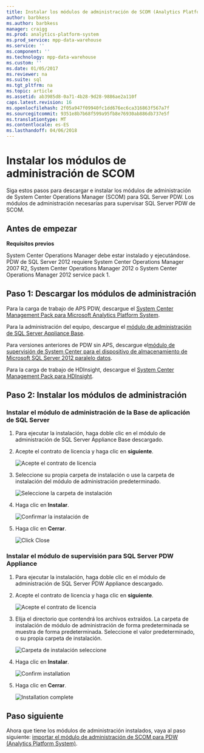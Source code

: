```yaml
---
title: Instalar los módulos de administración de SCOM (Analytics Platform System)
author: barbkess
ms.author: barbkess
manager: craigg
ms.prod: analytics-platform-system
ms.prod_service: mpp-data-warehouse
ms.service: ''
ms.component: ''
ms.technology: mpp-data-warehouse
ms.custom: ''
ms.date: 01/05/2017
ms.reviewer: na
ms.suite: sql
ms.tgt_pltfrm: na
ms.topic: article
ms.assetid: ab3985d8-0a71-4b28-9d28-9886ae2a110f
caps.latest.revision: 16
ms.openlocfilehash: 2f05a947f09940fc1dd676ec6ca316863f567a7f
ms.sourcegitcommit: 9351e8b7b68f599a95fb8e76930ab886db737e5f
ms.translationtype: MT
ms.contentlocale: es-ES
ms.lasthandoff: 04/06/2018
---
```

# <a name="install-the-scom-management-packs"></a>Instalar los módulos de administración de SCOM
Siga estos pasos para descargar e instalar los módulos de administración de System Center Operations Manager (SCOM) para SQL Server PDW. Los módulos de administración necesarias para supervisar SQL Server PDW de SCOM.  
  
## <a name="BeforeBegin"></a>Antes de empezar  
**Requisitos previos**  
  
System Center Operations Manager debe estar instalado y ejecutándose. PDW de SQL Server 2012 requiere System Center Operations Manager 2007 R2, System Center Operations Manager 2012 o System Center Operations Manager 2012 service pack 1.  
  
## <a name="Step1"></a>Paso 1: Descargar los módulos de administración  
Para la carga de trabajo de APS PDW, descargue el [System Center Management Pack para Microsoft Analytics Platform System](http://go.microsoft.com/fwlink/?LinkId=396857).  
  
Para la administración del equipo, descargue el [módulo de administración de SQL Server Appliance Base](http://www.microsoft.com/en-us/download/details.aspx?displaylang=en&id=11436).  
  
Para versiones anteriores de PDW sin APS, descargue el[módulo de supervisión de System Center para el dispositivo de almacenamiento de Microsoft SQL Server 2012 paralelo datos](http://go.microsoft.com/fwlink/p/?LinkId=282661).  
  
Para la carga de trabajo de HDInsight, descargue el [System Center Management Pack para HDInsight](http://go.microsoft.com/fwlink/?LinkId=390208).  
  
## <a name="Step2"></a>Paso 2: Instalar los módulos de administración  
  
### <a name="install-the-sql-server-appliance-base-management-pack"></a>Instalar el módulo de administración de la Base de aplicación de SQL Server  
  
1.  Para ejecutar la instalación, haga doble clic en el módulo de administración de SQL Server Appliance Base descargado.  
  
2.  Acepte el contrato de licencia y haga clic en **siguiente**.  
  
    ![Acepte el contrato de licencia](./media/install-the-scom-management-packs/SCOM_licnse_agrmt.png "SCOM_licnse_agrmt")  
  
3.  Seleccione su propia carpeta de instalación o use la carpeta de instalación del módulo de administración predeterminado.  
  
    ![Seleccione la carpeta de instalación](./media/install-the-scom-management-packs/SCOM_licnse_agrmt2.png "SCOM_licnse_agrmt2")  
  
4.  Haga clic en **Instalar**.  
  
    ![Confirmar la instalación de](./media/install-the-scom-management-packs/SCOM_licnse_agrmt3.png "SCOM_licnse_agrmt3")  
  
5.  Haga clic en **Cerrar**.  
  
    ![Click Close](./media/install-the-scom-management-packs/SCOM_licnse_agrmt4.png "SCOM_licnse_agrmt4")  
  
### <a name="install-the-monitoring-pack-for-sql-server-pdw-appliance"></a>Instalar el módulo de supervisión para SQL Server PDW Appliance  
  
1.  Para ejecutar la instalación, haga doble clic en el módulo de administración de SQL Server PDW Appliance descargado.  
  
2.  Acepte el contrato de licencia y haga clic en **siguiente**.  
  
    ![Acepte el contrato de licencia](./media/install-the-scom-management-packs/SCOM_licnse_agmtB.png "SCOM_licnse_agmtB")  
  
3.  Elija el directorio que contendrá los archivos extraídos. La carpeta de instalación de módulo de administración de forma predeterminada se muestra de forma predeterminada. Seleccione el valor predeterminado, o su propia carpeta de instalación.  
  
    ![Carpeta de instalación seleccione](./media/install-the-scom-management-packs/SCOM_licnse_agmtB1.png "SCOM_licnse_agmtB1")  
  
4.  Haga clic en **Instalar**.  
  
    ![Confirm installation](./media/install-the-scom-management-packs/SCOM_licnse_agmtB2.png "SCOM_licnse_agmtB2")  
  
5.  Haga clic en **Cerrar**.  
  
    ![Installation complete](./media/install-the-scom-management-packs/SCOM_licnse_agmtB3.png "SCOM_licnse_agmtB3")  
  
## <a name="next-step"></a>Paso siguiente  
Ahora que tiene los módulos de administración instalados, vaya al paso siguiente: [importar el módulo de administración de SCOM para PDW &#40;Analytics Platform System&#41;](import-the-scom-management-pack-for-pdw.md).  
  
<!-- MISSING LINKS ## See Also  
[Common Metadata Query Examples &#40;SQL Server PDW&#41;](../sqlpdw/common-metadata-query-examples-sql-server-pdw.md)  -->  
  

